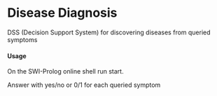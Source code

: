 # Disease Diagnosis
<p>DSS (Decision Support System) for discovering diseases from queried symptoms</p>

#### Usage
<p> On the SWI-Prolog online shell run start. </p>
<p> Answer with yes/no or 0/1 for each queried symptom </p>

